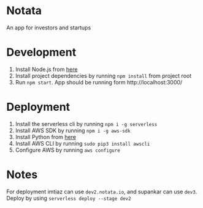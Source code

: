# Notata

An app for investors and startups

# Development

1. Install Node.js from [here](https://nodejs.org/en/)
2. Install project dependencies by running `npm install` from project root
3. Run `npm start`. App should be running form http://localhost:3000/

# Deployment

1. Install the serverless cli by running `npm i -g serverless`
2. Install AWS SDK by running `npm i -g aws-sdk`
3. Install Python from [here](https://www.python.org/downloads/)
4. Install AWS CLI by running `sudo pip3 install awscli`
5. Configure AWS by running `aws configure`

# Notes

For deployment imtiaz can use `dev2.notata.io`, and supankar can use `dev3`. Deploy by using `serverless deploy --stage dev2`

##
